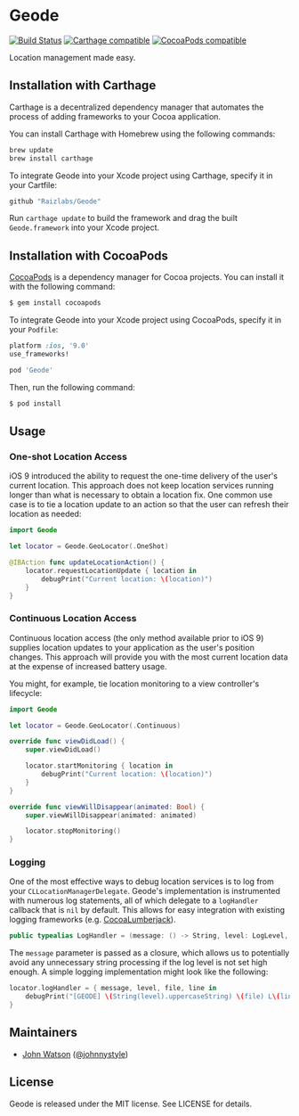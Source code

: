 # Geode
[![Build Status](https://travis-ci.org/Raizlabs/Geode.svg)](https://travis-ci.org/Raizlabs/Geode)
[![Carthage compatible](https://img.shields.io/badge/Carthage-compatible-4BC51D.svg?style=flat)](https://github.com/Carthage/Carthage)
[![CocoaPods compatible](https://img.shields.io/cocoapods/v/Geode.svg)](https://github.com/CocoaPods/CocoaPods)

Location management made easy.

## Installation with Carthage

Carthage is a decentralized dependency manager that automates the process of
adding frameworks to your Cocoa application.

You can install Carthage with Homebrew using the following commands:

```sh
brew update
brew install carthage
```

To integrate Geode into your Xcode project using Carthage, specify it in
your Cartfile:

```ruby
github "Raizlabs/Geode"
```

Run `carthage update` to build the framework and drag the built
`Geode.framework` into your Xcode project.

## Installation with CocoaPods

[CocoaPods](https://cocoapods.org) is a dependency manager for Cocoa projects.
You can install it with the following command:

```sh
$ gem install cocoapods
```

To integrate Geode into your Xcode project using CocoaPods, specify it in
your `Podfile`:

```ruby
platform :ios, '9.0'
use_frameworks!

pod 'Geode'
```

Then, run the following command:

```sh
$ pod install
```

## Usage

### One-shot Location Access

iOS 9 introduced the ability to request the one-time delivery of the user's
current location. This approach does not keep location services running
longer than what is necessary to obtain a location fix. One common use case
is to tie a location update to an action so that the user can refresh their
location as needed:

```swift
import Geode

let locator = Geode.GeoLocator(.OneShot)

@IBAction func updateLocationAction() {
    locator.requestLocationUpdate { location in
        debugPrint("Current location: \(location)")
    }
}

```

### Continuous Location Access

Continuous location access (the only method available prior to iOS 9)
supplies location updates to your application as the user's position changes.
This approach will provide you with the most current location data at the
expense of increased battery usage.

You might, for example, tie location monitoring to a view controller's
lifecycle:

```swift
import Geode

let locator = Geode.GeoLocator(.Continuous)

override func viewDidLoad() {
    super.viewDidLoad()

    locator.startMonitoring { location in
        debugPrint("Current location: \(location)")
    }
}

override func viewWillDisappear(animated: Bool) {
    super.viewWillDisappear(animated: animated)

    locator.stopMonitoring()
}

```

### Logging

One of the most effective ways to debug location services is to log from your
`CLLocationManagerDelegate`. Geode's implementation is instrumented with
numerous log statements, all of which delegate to a `logHandler` callback that
is `nil` by default. This allows for easy integration with existing logging
frameworks (e.g. [CocoaLumberjack](https://github.com/CocoaLumberjack/CocoaLumberjack)).

```swift
public typealias LogHandler = (message: () -> String, level: LogLevel, file: StaticString, line: UInt) -> Void
```

The `message` parameter is passed as a closure, which allows us to potentially
avoid any unnecessary string processing if the log level is not set high enough.
A simple logging implementation might look like the following:

```swift
locator.logHandler = { message, level, file, line in
    debugPrint("[GEODE] \(String(level).uppercaseString) \(file) L\(line): \(message())")
}
```

## Maintainers
- [John Watson](https://github.com/jwatson) ([@johnnystyle](https://twitter.com/johnnystyle))

## License

Geode is released under the MIT license. See LICENSE for details.
